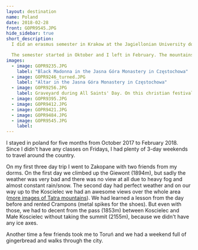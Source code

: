 ```yaml
---
layout: destination
name: Poland
date: 2018-02-28
front: GOPR9545.JPG
hide_sidebar: true
short_description:
  I did an erasmus semester in Krakow at the Jagiellonian University doing theoretical physics (as an experimentalist ^^). At that time Krakow was the biggest city I ever lived in and there was a lot to see and do.

  The semester started in Oktober and I left in February. The mountains around Zakopane (south poland) were awesome!
images:
  - image: GOPR9235.JPG
    label: "Black Madonna in the Jasna Góra Monastery in Częstochowa"
  - image: GOPR9246_turned.JPG
    label: "Altar in the Jasna Góra Monastery in Częstochowa"
  - image: GOPR9256.JPG
    label: Graveyard during All Saints' Day. On this christian festival families visit graves of ancestors and lay down flowers.
  - image: GOPR9395.JPG
  - image: GOPR9412.JPG
  - image: GOPR9421.JPG
  - image: GOPR9484.JPG
  - image: GOPR9545.JPG
    label:
---
```

I stayed in poland for five months from October 2017 to February 2018. Since I didn't have any classes on Fridays, I had plenty of 3-day weekends to travel around the country.

On my first three day trip I went to Zakopane with two friends from my dorms. On the first day we climbed up the Giewont (1894m), but sadly the weather was very bad and there was no view at all due to heavy fog and almost constant rain/snow. The second day had perfect weather and on our way up to the Koscielec we had an awesome views over the whole area (<a href="/tatra">more images of Tatra mountains</a>). We had learned a lesson from the day before and rented Crampons (metal spikes for the shoes). But even with those, we had to decent from the pass (1853m) between Koscielec and Małe Koscielec without taking the summit (2155m), because we didn't have any ice axes.

Another time a few friends took me to Toruń and we had a weekend full of gingerbread and walks through the city.